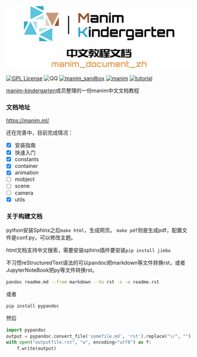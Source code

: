 [![manim_document_zh](source/assets/image/DocumentHeader.png)](https://github.com/manim-kindergarten/manim_document_zh)

[![GPL License](https://img.shields.io/github/license/manim-kindergarten/manim_document_zh)](https://choosealicense.com/licenses/gpl-3.0/)
![QQ](https://img.shields.io/badge/QQ-862671480-red.svg?style=flat)
[![manim_sandbox](https://img.shields.io/badge/mk-manim__sandbox-brightgreen.svg)](https://github.com/manim-kindergarten/manim_sandbox/)
[![manim](https://img.shields.io/badge/manim-ver.MK-orange.svg)](https://github.com/manim-kindergarten/manim)
[![tutorial](https://img.shields.io/badge/tutorial-on_bilibili-ff69b4.svg)](https://space.bilibili.com/171431343/favlist?fid=947158443)


[manim-kindergarten](https://github.com/manim-kindergarten/)成员整理的一份manim中文文档教程

### 文档地址
https://manim.ml/

还在完善中，目前完成情况：
- [x] 安装指南
- [x] 快速入门
- [x] constants
- [x] container
- [x] animation
- [ ] mobject
- [ ] scene
- [ ] camera
- [x] utils

### 关于构建文档

python安装Sphinx之后`make html`，生成网页。
`make pdf`则是生成pdf，配置文件是conf.py，可以修改主题。

html文档支持中文搜索，需要安装sphinx插件要安装```pip install jieba```

不习惯reStructuredText语法的可以pandoc把markdown等文件转换rst，或者JupyterNoteBook把py等文件转换rst。

```bash
pandoc readme.md --from markdown --to rst -s -o readme.rst
```

或者

```bash
pip install pypandoc
```

然后

```python
import pypandoc
output = pypandoc.convert_file('somefile.md', 'rst').replace("\r", "")
with open("outputfile.rst", "w", encoding="utf8") as f:
    f.write(output)
```

